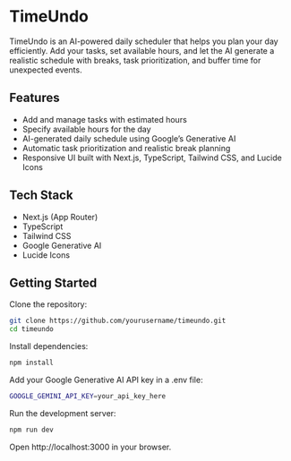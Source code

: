 # TimeUndo
TimeUndo is an AI-powered daily scheduler that helps you plan your day efficiently. Add your tasks, set available hours, and let the AI generate a realistic schedule with breaks, task prioritization, and buffer time for unexpected events.

## Features

- Add and manage tasks with estimated hours
- Specify available hours for the day
- AI-generated daily schedule using Google’s Generative AI
- Automatic task prioritization and realistic break planning
- Responsive UI built with Next.js, TypeScript, Tailwind CSS, and Lucide Icons

## Tech Stack

- Next.js (App Router)
- TypeScript
- Tailwind CSS
- Google Generative AI
- Lucide Icons

## Getting Started

Clone the repository:

   ```bash
   git clone https://github.com/yourusername/timeundo.git
   cd timeundo
```
Install dependencies:

   ```bash
npm install
   ```

Add your Google Generative AI API key in a .env file:

   ```bash
GOOGLE_GEMINI_API_KEY=your_api_key_here
   ```

Run the development server:

   ```bash
npm run dev
```

Open http://localhost:3000
 in your browser.
